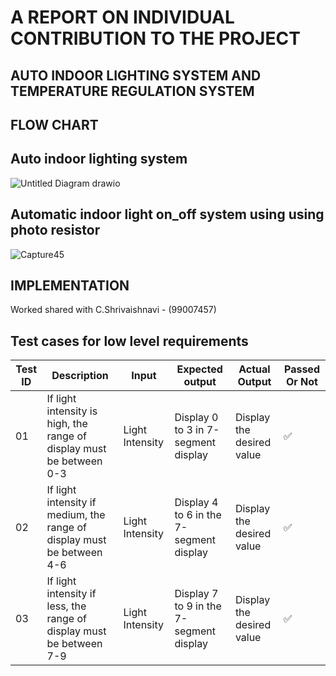 # A REPORT ON INDIVIDUAL CONTRIBUTION TO THE PROJECT
## AUTO INDOOR LIGHTING SYSTEM AND TEMPERATURE REGULATION SYSTEM
## FLOW CHART
##  Auto indoor lighting system


![Untitled Diagram drawio](https://user-images.githubusercontent.com/98879965/163122660-27a9b836-2aa1-4121-b09b-064521f5bd07.png)


## Automatic indoor light on_off system using using photo resistor



![Capture45](https://user-images.githubusercontent.com/98872514/163216875-57ca9382-0ee7-4829-89f4-358f2b4c6b18.PNG)

## IMPLEMENTATION
Worked shared with C.Shrivaishnavi - (99007457)

## Test cases for low  level requirements

| Test ID | Description | Input | Expected output | Actual Output | Passed Or Not |
| --- | --- | --- | --- | --- | --- |
| 01 | If light intensity is high, the range of display must be between 0-3 | Light Intensity | Display 0 to 3 in 7-segment display | Display the desired value | ✅ |
| 02 | If light intensity if medium, the range of display must be between 4-6 | Light Intensity | Display 4 to 6 in the 7-segment display | Display the desired value | ✅|
| 03 | If light intensity if less, the range of display must be between 7-9 | Light Intensity | Display 7 to 9 in the 7-segment display | Display the desired value | ✅ |
